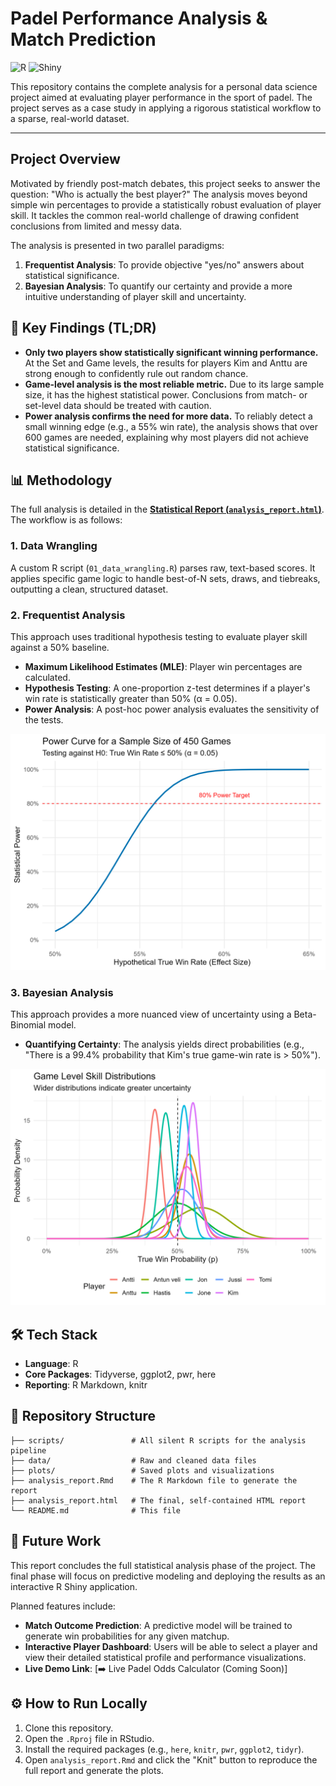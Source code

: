 # Padel Performance Analysis & Match Prediction

![R](https://img-shields.io/badge/R-276DC3?style=for-the-badge&logo=r&logoColor=white)
![Shiny](https://img.shields.io/badge/Shiny-1A1A1A?style=for-the-badge&logo=shiny&logoColor=white)

This repository contains the complete analysis for a personal data science project aimed at evaluating player performance in the sport of padel. The project serves as a case study in applying a rigorous statistical workflow to a sparse, real-world dataset.

---

## Project Overview

Motivated by friendly post-match debates, this project seeks to answer the question: "Who is actually the best player?" The analysis moves beyond simple win percentages to provide a statistically robust evaluation of player skill. It tackles the common real-world challenge of drawing confident conclusions from limited and messy data.

The analysis is presented in two parallel paradigms:
1.  **Frequentist Analysis**: To provide objective "yes/no" answers about statistical significance.
2.  **Bayesian Analysis**: To quantify our certainty and provide a more intuitive understanding of player skill and uncertainty.

## 🔑 Key Findings (TL;DR)

* **Only two players show statistically significant winning performance.** At the Set and Game levels, the results for players Kim and Anttu are strong enough to confidently rule out random chance.
* **Game-level analysis is the most reliable metric.** Due to its large sample size, it has the highest statistical power. Conclusions from match- or set-level data should be treated with caution.
* **Power analysis confirms the need for more data.** To reliably detect a small winning edge (e.g., a 55% win rate), the analysis shows that over 600 games are needed, explaining why most players did not achieve statistical significance.

## 📊 Methodology

The full analysis is detailed in the **[Statistical Report (`analysis_report.html`)](analysis_report.html)**. The workflow is as follows:

### 1. Data Wrangling
A custom R script (`01_data_wrangling.R`) parses raw, text-based scores. It applies specific game logic to handle best-of-N sets, draws, and tiebreaks, outputting a clean, structured dataset.

### 2. Frequentist Analysis
This approach uses traditional hypothesis testing to evaluate player skill against a 50% baseline.
* **Maximum Likelihood Estimates (MLE)**: Player win percentages are calculated.
* **Hypothesis Testing**: A one-proportion z-test determines if a player's win rate is statistically greater than 50% (α = 0.05).
* **Power Analysis**: A post-hoc power analysis evaluates the sensitivity of the tests.

![Power Curve Plot](plots/power_curve.png)

### 3. Bayesian Analysis
This approach provides a more nuanced view of uncertainty using a Beta-Binomial model.
* **Quantifying Certainty**: The analysis yields direct probabilities (e.g., "There is a 99.4% probability that Kim's true game-win rate is > 50%").

![Bayesian Game-Level Skill Distributions](plots/bayesian_game_plot.png)

## 🛠 Tech Stack

* **Language**: R
* **Core Packages**: Tidyverse, ggplot2, pwr, here
* **Reporting**: R Markdown, knitr

## 📁 Repository Structure

```
├── scripts/               # All silent R scripts for the analysis pipeline
├── data/                  # Raw and cleaned data files
├── plots/                 # Saved plots and visualizations
├── analysis_report.Rmd    # The R Markdown file to generate the report
├── analysis_report.html   # The final, self-contained HTML report
└── README.md              # This file
```

## 🚀 Future Work

This report concludes the full statistical analysis phase of the project. The final phase will focus on predictive modeling and deploying the results as an interactive R Shiny application.

Planned features include:
* **Match Outcome Prediction**: A predictive model will be trained to generate win probabilities for any given matchup.
* **Interactive Player Dashboard**: Users will be able to select a player and view their detailed statistical profile and performance visualizations.
* **Live Demo Link**: [➡️ Live Padel Odds Calculator (Coming Soon)]

## ⚙️ How to Run Locally

1.  Clone this repository.
2.  Open the `.Rproj` file in RStudio.
3.  Install the required packages (e.g., `here`, `knitr`, `pwr`, `ggplot2`, `tidyr`).
4.  Open `analysis_report.Rmd` and click the "Knit" button to reproduce the full report and generate the plots.

